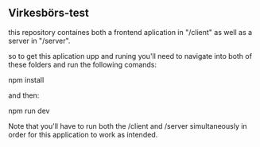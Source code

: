 ## Virkesbörs-test

this repository containes both a frontend aplication in "/client" as well as a server in "/server".

so to get this aplication upp and runing you'll need to navigate into both of these folders and run the following comands:

npm install

and then:

npm run dev

Note that you'll have to run both the /client and /server simultaneously in order for this application to work as intended. 
